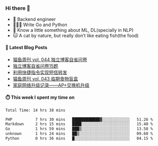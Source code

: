 ### Hi there 👋

- 🔧 Backend engineer
- 👨🏻‍💻 Write Go and Python
- 🔭 Know a little something about ML, DL(specially in NLP)
- 🐱 A cat by nature, but really don’t like eating fish(the food)

#### 📖 Latest Blog Posts
<!-- BLOG-POST-LIST:START -->
- [猫鱼周刊 vol. 044 独立博客自省问卷](https://ameow.xyz/archives/weekly-044)
- [独立博客自省问卷15题](https://ameow.xyz/archives/independent-blog-questionnaire)
- [利用快捷指令实现短信转发](https://ameow.xyz/archives/sms-forwarding-with-apple-shortcuts)
- [猫鱼周刊 vol. 043 临期食物盲盒](https://ameow.xyz/archives/weekly-043)
- [家庭网络升级记录——AP+交换机升级](https://ameow.xyz/archives/home-network-upgrade-2024)
<!-- BLOG-POST-LIST:END -->

#### ⏱️ This week I spent my time on
<!--START_SECTION:waka-->

```txt
Total Time: 14 hrs 38 mins

PHP          7 hrs 30 mins   ████████████▓░░░░░░░░░░░░   51.26 %
Markdown     2 hrs 15 mins   ████░░░░░░░░░░░░░░░░░░░░░   15.40 %
Go           1 hrs 59 mins   ███▒░░░░░░░░░░░░░░░░░░░░░   13.58 %
unknown      1 hrs 24 mins   ██▒░░░░░░░░░░░░░░░░░░░░░░   09.60 %
Python       0 hrs 36 mins   █░░░░░░░░░░░░░░░░░░░░░░░░   04.15 %
```

<!--END_SECTION:waka-->

<!--
**LeslieLeung/LeslieLeung** is a ✨ _special_ ✨ repository because its `README.md` (this file) appears on your GitHub profile.

Here are some ideas to get you started:

- 🔭 I’m currently working on ...
- 🌱 I’m currently learning ...
- 👯 I’m looking to collaborate on ...
- 🤔 I’m looking for help with ...
- 💬 Ask me about ...
- 📫 How to reach me: ...
- 😄 Pronouns: ...
- ⚡ Fun fact: ...
-->
